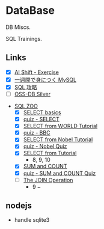 # DataBase

DB Miscs.

SQL Trainings.

## Links

- [x] [AI Shift - Exercise](https://www.ai-shift.co.jp/techblog/1980)
- [x] [一週間で身につく MySQL](http://web.sevendays-study.com/mysql/)
- [x] [SQL 攻略](http://sql.main.jp/)
- [ ] [OSS-DB Silver](https://github.com/Lootmann/LearningGuide/issues/70)

- [SQL ZOO](https://sqlzoo.net/wiki/SQL_Tutorial)
  - [x] [SELECT basics](https://sqlzoo.net/wiki/SELECT_basics)
  - [x] [quiz - SELECT](https://sqlzoo.net/wiki/SELECT_Quiz)
  - [x] [SELECT from WORLD Tutorial](https://sqlzoo.net/wiki/SELECT_from_WORLD_Tutorial)
  - [x] [quiz - BBC](https://sqlzoo.net/wiki/BBC_QUIZ)
  - [x] [SELECT from Nobel Tutorial](https://sqlzoo.net/wiki/SELECT_from_Nobel_Tutorial)
  - [x] [quiz - Nobel Quiz](https://sqlzoo.net/wiki/Nobel_Quiz)
  - [x] [SELECT from Tutorial](https://sqlzoo.net/wiki/SELECT_within_SELECT_Tutorial)
    - 8, 9, 10
  - [x] [SUM and COUNT](https://sqlzoo.net/wiki/SUM_and_COUNT)
  - [x] [quiz - SUM and COUNT Quiz](https://sqlzoo.net/wiki/SUM_and_COUNT_Quiz)
  - [ ] [The JOIN Operation](https://sqlzoo.net/wiki/The_JOIN_operation)
    - 9 ~

## nodejs

- handle sqlite3
